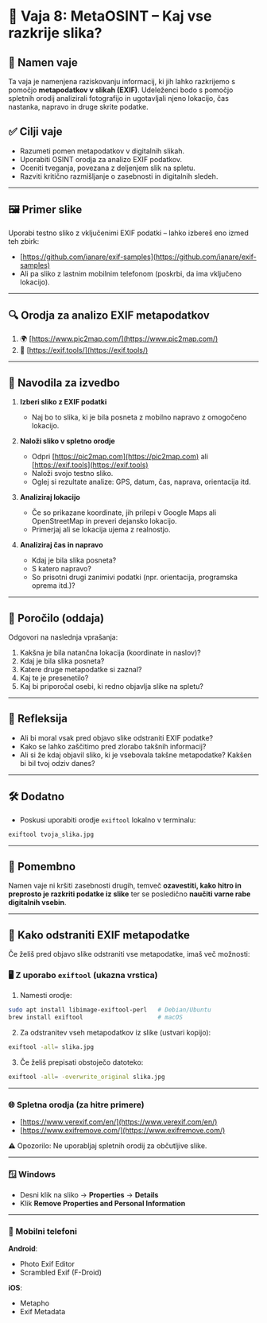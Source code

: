 
# 🧩 Vaja 8: MetaOSINT – Kaj vse razkrije slika?

## 🎯 Namen vaje

Ta vaja je namenjena raziskovanju informacij, ki jih lahko razkrijemo s pomočjo **metapodatkov v slikah (EXIF)**. Udeleženci bodo s pomočjo spletnih orodij analizirali fotografijo in ugotavljali njeno lokacijo, čas nastanka, napravo in druge skrite podatke.

## ✅ Cilji vaje

- Razumeti pomen metapodatkov v digitalnih slikah.
- Uporabiti OSINT orodja za analizo EXIF podatkov.
- Oceniti tveganja, povezana z deljenjem slik na spletu.
- Razviti kritično razmišljanje o zasebnosti in digitalnih sledeh.

---

## 🖼️ Primer slike

Uporabi testno sliko z vključenimi EXIF podatki – lahko izbereš eno izmed teh zbirk:

- [https://github.com/ianare/exif-samples](https://github.com/ianare/exif-samples)
- Ali pa sliko z lastnim mobilnim telefonom (poskrbi, da ima vključeno lokacijo).

---

## 🔍 Orodja za analizo EXIF metapodatkov

1. 🌍 [https://www.pic2map.com/](https://www.pic2map.com/)
2. 🔧 [https://exif.tools/](https://exif.tools/)

---

## 📝 Navodila za izvedbo

1. **Izberi sliko z EXIF podatki**
   - Naj bo to slika, ki je bila posneta z mobilno napravo z omogočeno lokacijo.

2. **Naloži sliko v spletno orodje**
   - Odpri [https://pic2map.com](https://pic2map.com) ali [https://exif.tools](https://exif.tools)
   - Naloži svojo testno sliko.
   - Oglej si rezultate analize: GPS, datum, čas, naprava, orientacija itd.

3. **Analiziraj lokacijo**
   - Če so prikazane koordinate, jih prilepi v Google Maps ali OpenStreetMap in preveri dejansko lokacijo.
   - Primerjaj ali se lokacija ujema z realnostjo.

4. **Analiziraj čas in napravo**
   - Kdaj je bila slika posneta?
   - S katero napravo?
   - So prisotni drugi zanimivi podatki (npr. orientacija, programska oprema itd.)?

---

## 📄 Poročilo (oddaja)

Odgovori na naslednja vprašanja:

1. Kakšna je bila natančna lokacija (koordinate in naslov)?
2. Kdaj je bila slika posneta?
3. Katere druge metapodatke si zaznal?
4. Kaj te je presenetilo?
5. Kaj bi priporočal osebi, ki redno objavlja slike na spletu?

---

## 💬 Refleksija

- Ali bi moral vsak pred objavo slike odstraniti EXIF podatke?
- Kako se lahko zaščitimo pred zlorabo takšnih informacij?
- Ali si že kdaj objavil sliko, ki je vsebovala takšne metapodatke? Kakšen bi bil tvoj odziv danes?

---

## 🛠️ Dodatno

- Poskusi uporabiti orodje `exiftool` lokalno v terminalu:
```bash
exiftool tvoja_slika.jpg
```

---

## 📌 Pomembno

Namen vaje ni kršiti zasebnosti drugih, temveč **ozavestiti, kako hitro in preprosto je razkriti podatke iz slike** ter se posledično **naučiti varne rabe digitalnih vsebin**.

---

## 🧼 Kako odstraniti EXIF metapodatke

Če želiš pred objavo slike odstraniti vse metapodatke, imaš več možnosti:

### 🖥️ Z uporabo `exiftool` (ukazna vrstica)

1. Namesti orodje:
```bash
sudo apt install libimage-exiftool-perl   # Debian/Ubuntu
brew install exiftool                     # macOS
```

2. Za odstranitev vseh metapodatkov iz slike (ustvari kopijo):
```bash
exiftool -all= slika.jpg
```

3. Če želiš prepisati obstoječo datoteko:
```bash
exiftool -all= -overwrite_original slika.jpg
```

---

### 🌐 Spletna orodja (za hitre primere)

- [https://www.verexif.com/en/](https://www.verexif.com/en/)
- [https://www.exifremove.com/](https://www.exifremove.com/)

⚠️ Opozorilo: Ne uporabljaj spletnih orodij za občutljive slike.

---

### 🪟 Windows

- Desni klik na sliko → **Properties** → **Details**
- Klik **Remove Properties and Personal Information**

---

### 📱 Mobilni telefoni

**Android**:
- Photo Exif Editor
- Scrambled Exif (F-Droid)

**iOS**:
- Metapho
- Exif Metadata
